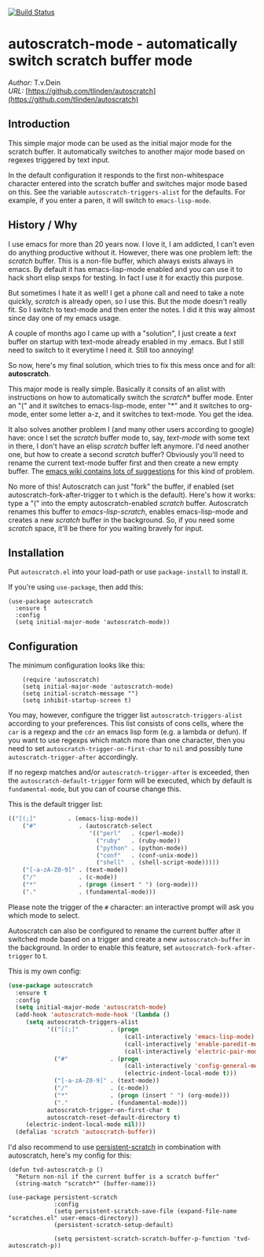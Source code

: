 [![Build Status](https://travis-ci.org/TLINDEN/autoscratch.svg?branch=master)](https://travis-ci.org/TLINDEN/autoscratch)

# autoscratch-mode - automatically switch scratch buffer mode

*Author:* T.v.Dein <tlinden AT cpan DOT org><br>
*URL:* [https://github.com/tlinden/autoscratch](https://github.com/tlinden/autoscratch)<br>

## Introduction

This simple  major mode can be  used as the initial  major mode for
the scratch buffer. It automatically switches to another major mode
based on regexes triggered by text input.

In   the   default  configuration   it   responds   to  the   first
non-whitespace  character  entered  into  the  scratch  buffer  and
switches   major   mode   based   on  this.    See   the   variable
`autoscratch-triggers-alist` for the defaults.  For example, if you
enter a paren, it will switch to `emacs-lisp-mode`.

## History / Why

I use emacs  for more than 20 years  now. I love it, I  am addicted, I
can't even do  anything productive without it. However,  there was one
problem left: the  *scratch* buffer. This is a  non-file buffer, which
always  exists always  in  emacs. By  default  it has  emacs-lisp-mode
enabled and you can  use it to hack short elisp  sexps for testing. In
fact I use it for exactly this purpose.

But sometimes I hate it as well! I get a phone call and need to take a
note quickly, *scratch*  is already open, so I use  this. But the mode
doesn't  really fit.  So  I switch  to text-mode  and  then enter  the
notes. I did it this way almost since day one of my emacs usage.

A couple of  months ago I came  up with a "solution", I  just create a
*text*  buffer  on  startup  with  text-mode  already  enabled  in  my
.emacs. But I  still need to switch  to it everytime I  need it. Still
too annoying!

So now,  here's my final solution,  which tries to fix  this mess once
and for all: **autoscratch**.

This major  mode is really  simple. Basically  it consits of  an alist
with instructions on how to  automatically switch the *scratch** buffer
mode. Enter an  "(" and it switches to emacs-lisp-mode,  enter "*" and
it switches  to org-mode, enter  some letter  a-z, and it  switches to
text-mode. You get the idea.

It also  solves another problem I  (and many other users  according to
google)  have:  once  I  set   the  *scratch*  buffer  mode  to,  say,
*text-mode* with some  text in there, I don't have  an elisp *scratch*
buffer left anymore. I'd need another  one, but how to create a second
*scratch*  buffer?  Obviously  you'll   need  to  rename  the  current
text-mode buffer first  and then create a new empty  buffer. The [emacs
wiki contains lots of suggestions](https://www.emacswiki.org/emacs/RecreateScratchBuffer)
for this kind of problem.

No more  of this! Autoscratch can  just "fork" the buffer,  if enabled
(set autoscratch-fork-after-trigger to t which is the default). Here's
how it works: type a  "(" into the empty autoscratch-enabled *scratch*
buffer.  Autoscratch  renames  this  buffer  to  *emacs-lisp-scratch*,
enables  emacs-lisp-mode and  creates a  new *scratch*  buffer in  the
background. So, if  you need some *scratch* space, it'll  be there for
you waiting bravely for input.

## Installation

Put `autoscratch.el` into your load-path or use `package-install`
to install it.

If you're using `use-package`, then add this:
```elisp
(use-package autoscratch
  :ensure t
  :config
  (setq initial-major-mode 'autoscratch-mode))
```

## Configuration

The minimum configuration looks like this:

        (require 'autoscratch)
        (setq initial-major-mode 'autoscratch-mode)
        (setq initial-scratch-message "")
        (setq inhibit-startup-screen t)

You     may,     however,     configure    the     trigger     list
`autoscratch-triggers-alist` according  to your  preferences.  This
list consists  of cons cells, where  the `car` is a  regexp and the
`cdr` an emacs lisp form (e.g. a  lambda or defun).  If you want to
use regexps which  match more than one character, then  you need to
set `autoscratch-trigger-on-first-char`  to `nil` and  possibly tune
`autoscratch-trigger-after` accordingly.

If   no  regexp   matches  and/or   `autoscratch-trigger-after`  is
exceeded,  then  the  `autoscratch-default-trigger`  form  will  be
executed, which  by default is  `fundamental-mode`, but you  can of
course change this.

This is the default trigger list:

```lisp
(("[(;]"         . (emacs-lisp-mode))
    ("#"            . (autoscratch-select
                       '(("perl"   . (cperl-mode))
                         ("ruby"   . (ruby-mode))
                         ("python" . (python-mode))
                         ("conf"   . (conf-unix-mode))
                         ("shell"  . (shell-script-mode)))))
    ("[-a-zA-Z0-9]" . (text-mode))
    ("/"            . (c-mode))
    ("*"            . (progn (insert " ") (org-mode)))
    ("."            . (fundamental-mode)))
```

Please note  the trigger of  the `#` character: an  interactive prompt
will ask you which mode to select.

Autoscratch can  also be  configured to  rename the  current buffer
after  it  switched mode  based  on  a  trigger  and create  a  new
`autoscratch-buffer`  in the  background. In  order to  enable this
feature, set `autoscratch-fork-after-trigger` to t.

This is my own config:
```lisp
(use-package autoscratch
  :ensure t
  :config
  (setq initial-major-mode 'autoscratch-mode)
  (add-hook 'autoscratch-mode-hook '(lambda ()
     (setq autoscratch-triggers-alist
           '(("[(;]"         . (progn
                                 (call-interactively 'emacs-lisp-mode)
                                 (call-interactively 'enable-paredit-mode)
                                 (call-interactively 'electric-pair-mode)))
             ("#"            . (progn
                                 (call-interactively 'config-general-mode)
                                 (electric-indent-local-mode t)))
             ("[-a-zA-Z0-9]" . (text-mode))
             ("/"            . (c-mode))
             ("*"            . (progn (insert " ") (org-mode)))
             ("."            . (fundamental-mode)))
           autoscratch-trigger-on-first-char t
           autoscratch-reset-default-directory t)
     (electric-indent-local-mode nil)))
  (defalias 'scratch 'autoscratch-buffer))
```

I'd also recommend to use [persistent-scratch](https://github.com/Fanael/persistent-scratch)
in combination with autoscratch, here's my config for this:

```listp
(defun tvd-autoscratch-p ()
  "Return non-nil if the current buffer is a scratch buffer"
  (string-match "scratch*" (buffer-name)))

(use-package persistent-scratch
             :config
             (setq persistent-scratch-save-file (expand-file-name "scratches.el" user-emacs-directory))
             (persistent-scratch-setup-default)

             (setq persistent-scratch-scratch-buffer-p-function 'tvd-autoscratch-p))
```

